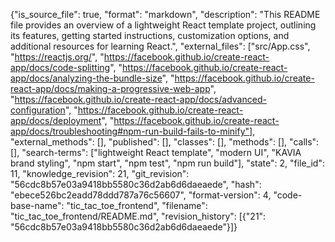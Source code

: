 {"is_source_file": true, "format": "markdown", "description": "This README file provides an overview of a lightweight React template project, outlining its features, getting started instructions, customization options, and additional resources for learning React.", "external_files": ["src/App.css", "https://reactjs.org/", "https://facebook.github.io/create-react-app/docs/code-splitting", "https://facebook.github.io/create-react-app/docs/analyzing-the-bundle-size", "https://facebook.github.io/create-react-app/docs/making-a-progressive-web-app", "https://facebook.github.io/create-react-app/docs/advanced-configuration", "https://facebook.github.io/create-react-app/docs/deployment", "https://facebook.github.io/create-react-app/docs/troubleshooting#npm-run-build-fails-to-minify"], "external_methods": [], "published": [], "classes": [], "methods": [], "calls": [], "search-terms": ["lightweight React template", "modern UI", "KAVIA brand styling", "npm start", "npm test", "npm run build"], "state": 2, "file_id": 11, "knowledge_revision": 21, "git_revision": "56cdc8b57e03a9418bb5580c36d2ab6d6daeaede", "hash": "ebece526bc2eadd78ddd787a76c56607", "format-version": 4, "code-base-name": "tic_tac_toe_frontend", "filename": "tic_tac_toe_frontend/README.md", "revision_history": [{"21": "56cdc8b57e03a9418bb5580c36d2ab6d6daeaede"}]}